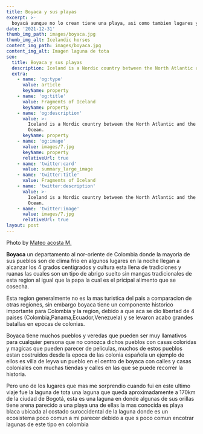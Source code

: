 ```yaml
---
title: Boyaca y sus playas   
excerpt: >-
  boyacá aunque no lo crean tiene una playa, asi como tambien lugares y pueblos que para cualquier persona pueden ser muy lindos. 
date: '2021-12-31'
thumb_img_path: images/boyaca.jpg
thumb_img_alt: Icelandic horses
content_img_path: images/boyaca.jpg
content_img_alt: Imagen laguna de tota
seo:
  title: Boyaca y sus playas 
  description: Iceland is a Nordic country between the North Atlantic and the Arctic Ocean.
  extra:
    - name: 'og:type'
      value: article
      keyName: property
    - name: 'og:title'
      value: Fragments of Iceland
      keyName: property
    - name: 'og:description'
      value: >-
        Iceland is a Nordic country between the North Atlantic and the Arctic
        Ocean.
      keyName: property
    - name: 'og:image'
      value: images/7.jpg
      keyName: property
      relativeUrl: true
    - name: 'twitter:card'
      value: summary_large_image
    - name: 'twitter:title'
      value: Fragments of Iceland
    - name: 'twitter:description'
      value: >-
        Iceland is a Nordic country between the North Atlantic and the Arctic
        Ocean.
    - name: 'twitter:image'
      value: images/7.jpg
      relativeUrl: true
layout: post
---
```


Photo by [Mateo acosta M.](https://www.instagram.com/davimatco/?hl=es-la)

**Boyaca** un departamento al nor-oriente de Colombia donde la mayoria de sus pueblos son de clima frio en algunos lugares en la noche llegan a alcanzar los 4 grados centigrados y cultura esta llena de tradiciones y ruanas las cuales son un tipo de abrigo suelto sin mangas tradicionales de esta region al igual que la papa la cual es el pricipal alimento que se cosecha.

Esta region generalmente no es la mas turistica del pais a comparacion de otras regiones, sin embargo boyaca tiene un componente historico importante para Colombia y la region, debido a que aca se dio libertad de 4 paises (Colombia,Panama,Ecuador,Venezuela) y se levaron acabo grandes batallas en epocas de colonias.

Boyaca tiene muchos pueblos y veredas que pueden ser muy llamativos para cualquier persona que no conozca dichos pueblos con casas coloridas y magicas que pueden parecer de peliculas, muchos de estos pueblos estan costruidos desde la epoca de las colonia española un ejemplo de ellos es villa de leyva un pueblo en el centro de boyaca con calles y casas coloniales con muchas tiendas y calles en las que se puede recorrer la historia. 

Pero uno de los lugares que mas me sorprendio cuando fui en este ultimo viaje fue la laguna de tota una laguna que queda aproximadamente a 170km de la ciudad de Bogotá, esta es una laguna en donde algunas de sus orillas tiene arena parecido a una playa una de ellas la mas conocida es playa blaca ubicada al costado suroccidental de la laguna donde es un ecosistema poco comun a mi parecer debido a que s poco comun encotrar lagunas de este tipo en colombia

